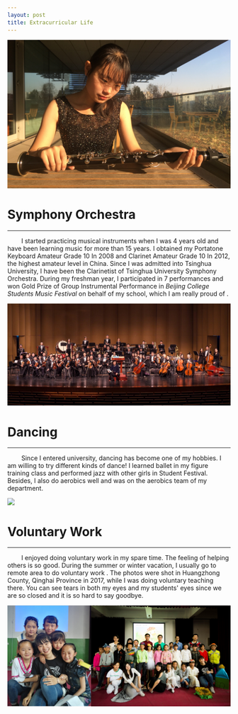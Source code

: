 ```yaml
---
layout: post
title: Extracurricular Life
---
```

<img src="/images/me/symphony3.jpg" class="fit image"> 

# Symphony Orchestra

---



&nbsp;&nbsp;&nbsp;&nbsp;&nbsp;&nbsp;&nbsp;&nbsp;I started practicing musical instruments when I was 4 years old and have been learning music for more than 15 years. I obtained my Portatone Keyboard Amateur Grade 10  In 2008 and Clarinet Amateur Grade 10 In 2012, the highest amateur level in China. Since I was admitted into Tsinghua University, I have been the Clarinetist of Tsinghua University Symphony Orchestra. During my freshman year,  I participated in 7 performances and won Gold Prize of Group Instrumental Performance in *Beijing College Students Music Festival* on behalf of my school, which I am really proud of .

<img src="/images/me/symphony2.JPG" class="fit image"> 

#  Dancing

---



&nbsp;&nbsp;&nbsp;&nbsp;&nbsp;&nbsp;&nbsp;&nbsp;Since I entered university, dancing has become one of my hobbies. I am willing to try different kinds of dance! I learned ballet in my figure training class and performed jazz with other girls in Student Festival. Besides, I also do aerobics well and was on the aerobics team of my department.

<img src="/images/me/MeDance.jpg" class="fit image"> 

# Voluntary Work

---



&nbsp;&nbsp;&nbsp;&nbsp;&nbsp;&nbsp;&nbsp;&nbsp;I enjoyed doing voluntary work in my spare time. The feeling of helping others is so good. During the summer or winter vacation, I usually go to remote area to do voluntary work . The photos were shot in Huangzhong County, Qinghai Province in 2017, while I was doing voluntary teaching there. You can see tears in both my eyes and my students' eyes since we are so closed and it is so hard to say goodbye.	

<img src="/images/me/QinghaiCom1.png" class="fit image"> 			